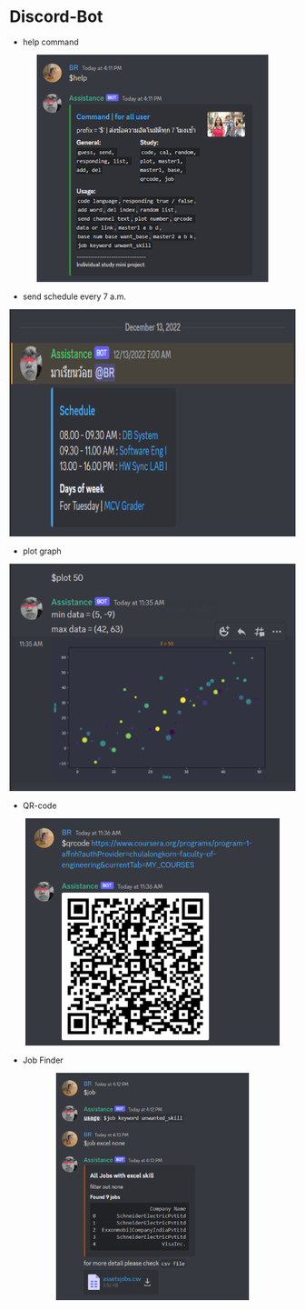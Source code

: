 # Discord-Bot


- help command
<p align="middle">
<img src="./resources/image1.png" height="400"></a>

- send schedule every 7 a.m.
<p align="middle">
<img src="./resources/image2.png" height="400"></a>

- plot graph
<p align="middle">
<img src="./resources/image3.png" height="400"></a>

- QR-code
<p align="middle">
<img src="./resources/image4.png" height="400"></a>

- Job Finder
<p align="middle">
<img src="./resources/image5.png" height="400"></a>